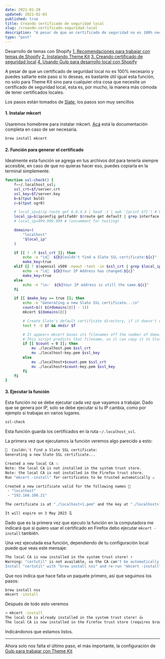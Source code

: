 ```yaml
---
date: 2021-01-28
updated: 2021-02-03
published: true
title: Creando certificado de seguridad local
slug: /creando-certificado-seguridad-local
description: "A pesar de que un certificado de seguridad no es 100% necesario para Theme Kit y Gulp, hace que nuestro proxy funcione mejor, además, es una función bastante útil en otros contextos."
type: "post"
---
```


<div class="bg-gray-100 w-10/12 m-auto border series-index dark:bg-gray-800 dark:border-gray-700">
	<span class="font-bold m-0 py-1 px-5 block text-blue-700 dark:text-blue-500">Desarrollo de temas con Shopify</span>
	<span class="block m-0 py-1 px-5 border-t border-gray-300 font-bold dark:border-gray-600"><a href="/recomendaciones-trabajo-con-shopify">1. Recomendaciones para trabajar con temas de Shopify</a></span>
	<span class="block m-0 py-1 px-5 border-t border-gray-300 font-bold dark:border-gray-600"><a href="/instalando-theme-kit">2. Instalando Theme Kit</a></span>
	<span class="block m-0 py-1 px-5 border-t border-gray-300 font-bold dark:border-gray-600"><a href="/creando-certificado-seguridad-local" class="current">3. Creando certificado de seguridad local</a></span>
	<span class="block m-0 py-1 px-5 border-t border-gray-300 font-bold dark:border-gray-600"><a href="/desarrollo-local-shopify-con-themekit-gulp">4. Usando Gulp para desarrollo local con Shopify</a></span>
</div>

A pesar de que un certificado de seguridad local no es 100% necesario y puedes saltarte este paso si lo deseas, es bastante útil igual esta función, no solo para Theme Kit sino para cualquier otra cosa que necesite un certificado de seguridad local, esta es, por mucho, la manera más cómoda de tener certificados locales.

Los pasos están tomados de <a href="https://shopify.github.io/slate/docs/create-a-self-signed-ssl-certificate" target="_blank">Slate</a>, los pasos son muy sencillos

#### 1. Instalar mkcert

Usaremos homebrew para instalar mkcert. <a href="https://github.com/FiloSottile/mkcert#installation" target="_blank">Acá</a> está la documentación completa en caso de ser necesaria.

```bash
brew install mkcert
```

#### 2. Función para generar el certificado
Idealmente esta función se agrega en tus archivos dot para tenerla siempre accesible, en caso de que no quieras hacer eso, puedes copiarla en la terminal simplemente.

```bash
function ssl-check() {
    f=~/.localhost_ssl;
    ssl_crt=$f/server.crt
    ssl_key=$f/server.key
    b=$(tput bold)
    c=$(tput sgr0)

    # local_ip=$(ip route get 8.8.4.4 | head -1 | awk '{print $7}') # Linux Version
    local_ip=$(ipconfig getifaddr $(route get default | grep interface | awk '{print $2}')) # Mac Version
    # local_ip=999.999.999 # (uncomment for testing)

    domains=(
        "localhost"
        "$local_ip"
    )

    if [[ ! -f $ssl_crt ]]; then
        echo -e "\n🛑  ${b}Couldn't find a Slate SSL certificate:${c}"
        make_key=true
    elif [[ ! $(openssl x509 -noout -text -in $ssl_crt | grep $local_ip) ]]; then
        echo -e "\n🛑  ${b}Your IP Address has changed:${c}"
        make_key=true
    else
        echo -e "\n✅  ${b}Your IP address is still the same.${c}"
    fi

    if [[ $make_key == true ]]; then
        echo -e "Generating a new Slate SSL certificate...\n"
        count=$(( ${#domains[@]} - 1))
        mkcert ${domains[@]}

        # Create Slate's default certificate directory, if it doesn't exist
        test ! -d $f && mkdir $f

        # It appears mkcert bases its filenames off the number of domains passed after the first one.
        # This script predicts that filename, so it can copy it to Slate's default location.
        if [[ $count = 0 ]]; then
            mv ./localhost.pem $ssl_crt
            mv ./localhost-key.pem $ssl_key
        else
            mv ./localhost+$count.pem $ssl_crt
            mv ./localhost+$count-key.pem $ssl_key
        fi
    fi
}
```

#### 3. Ejecutar la función
Esta función no se debe ejecutar cada vez que vayamos a trabajar. Dado que se genera por IP, solo se debe ejecutar si tu IP cambia, como por ejemplo si trabajas en varios lugares.

```bash
ssl-check
```
Esta función guarda los certificados en la ruta `~/.localhost_ssl`.

La primera vez que ejecutamos la función veremos algo parecido a esto:

```bash
🛑  Couldn\'t find a Slate SSL certificate:
Generating a new Slate SSL certificate...

Created a new local CA 💥
Note: the local CA is not installed in the system trust store.
Note: the local CA is not installed in the Firefox trust store.
Run "mkcert -install" for certificates to be trusted automatically ⚠️

Created a new certificate valid for the following names 📜
 - "localhost"
 - "192.168.100.21"

The certificate is at "./localhost+1.pem" and the key at "./localhost+1-key.pem" ✅

It will expire on 3 May 2023 🗓
```

Dado que es la primera vez que ejecuto la función en la computadora me indicará que si quiero usar el certificado en Firefox debo ejecutar `mkcert -install` también. 

Una vez ejecutada esa función, dependiendo de tu configuración local puede que veas este mensaje:

```bash
The local CA is now installed in the system trust store! ⚡️
Warning: "certutil" is not available, so the CA can't be automatically installed in Firefox! ⚠️
Install "certutil" with "brew install nss" and re-run "mkcert -install" 👈
```

Que nos indica que hace falta un paquete primero, así que seguimos los pasos:

```bash
brew install nss
mkcert -install
```

Después de todo esto veremos
```bash
→ mkcert -install
The local CA is already installed in the system trust store! 👍
The local CA is now installed in the Firefox trust store (requires browser restart)! 🦊
```
Indicándonos que estamos listos.

***

Ahora solo nos falta el último paso, el más importante, la configuración de [Gulp para trabajar con Theme Kit](/desarrollo-local-shopify-con-themekit-gulp)
